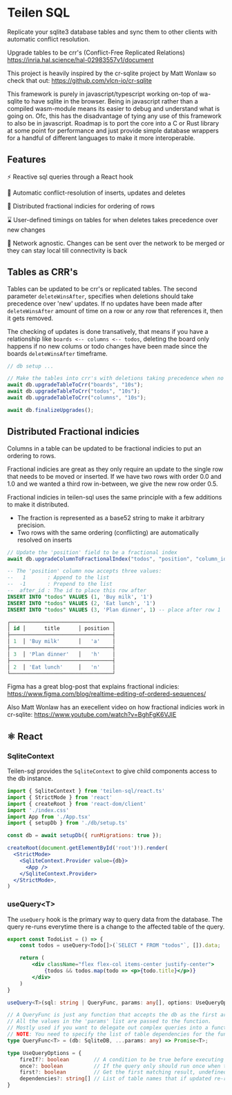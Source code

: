 # Teilen SQL

Replicate your sqlite3 database tables and sync them to other clients with automatic conflict resolution.

Upgrade tables to be crr's (Conflict-Free Replicated Relations) https://inria.hal.science/hal-02983557v1/document

This project is heavily inspired by the cr-sqlite project by Matt Wonlaw so check that out: https://github.com/vlcn-io/cr-sqlite

This framework is purely in javascript/typescript working on-top of wa-sqlite to have sqlite in the browser. Being in javascript rather than a compiled wasm-module means its easier to debug and understand what is going on. Ofc, this has the disadvantage of tying any use of this framework to also be in javascript. Roadmap is to port the core into a C or Rust library at some point for performance and just provide simple database wrappers for a handful of different languages to make it more interoperable.

## Features

⚡️ Reactive sql queries through a React hook

🚸 Automatic conflict-resolution of inserts, updates and deletes

🔀 Distributed fractional indicies for ordering of rows

⌛️ User-defined timings on tables for when deletes takes precedence over new changes

🛜 Network agnostic. Changes can be sent over the network to be merged or they can stay local till connectivity is back


## Tables as CRR's

Tables can be updated to be crr's or replicated tables. The second parameter ```deleteWinsAfter```, specifies when deletions should take precedence over 'new' updates. If no updates have been made after ```deleteWinsAfter``` amount of time on a row or any row that references it, then it gets removed.

The checking of updates is done transatively, that means if you have a relationship like ```boards <-- columns <-- todos```, deleting the board only happens if no new colums or todo changes have been made since the boards ```deleteWinsAfter``` timeframe.
```js
// db setup ...

// Make the tables into crr's with deletions taking precedence when no updates have been made after 10s.
await db.upgradeTableToCrr("boards", "10s");
await db.upgradeTableToCrr("todos", "10s");
await db.upgradeTableToCrr("columns", "10s");

await db.finalizeUpgrades();
```

## Distributed Fractional indicies
Columns in a table can be updated to be fractional indicies to put an ordering to rows.

Fractional indicies are great as they only require an update to the single row that needs to be moved or inserted. If we have two rows with order 0.0 and 1.0 and we wanted a third row in-between, we give the new row order 0.5. 

Fractional indicies in teilen-sql uses the same principle with a few additions to make it distributed.

* The fraction is represented as a base52 string to make it arbitrary precision.
* Two rows with the same ordering (conflicting) are automatically resolved on inserts

```js
// Update the 'position' field to be a fractional index
await db.upgradeColumnToFractionalIndex("todos", "position", "column_id");
```
```sql
-- The 'position' column now accepts three values:
--   1       : Append to the list
--  -1       : Prepend to the list
--  after_id : The id to place this row after 
INSERT INTO "todos" VALUES (1, 'Buy milk', '1')
INSERT INTO "todos" VALUES (2, 'Eat lunch', '1')
INSERT INTO "todos" VALUES (3, 'Plan dinner', 1) -- place after row 1

┌─────────────────────────────────┐
│ id │      title      │ position │
├─────────────────────────────────┤
│ 1  │ 'Buy milk'      │   'a'    │
├─────────────────────────────────┤
│ 3  │ 'Plan dinner'   │   'h'    │
├─────────────────────────────────┤
│ 2  │ 'Eat lunch'     │   'n'    │
└─────────────────────────────────┘
```

Figma has a great blog-post that explains fractional indicies:
https://www.figma.com/blog/realtime-editing-of-ordered-sequences/

Also Matt Wonlaw has an execellent video on how fractional indicies work in cr-sqlite:
https://www.youtube.com/watch?v=BghFgK6VJIE

## ⚛️ React


### SqliteContext
Teilen-sql provides the ```SqliteContext``` to give child components access to the db instance.
```jsx
import { SqliteContext } from 'teilen-sql/react.ts'
import { StrictMode } from 'react'
import { createRoot } from 'react-dom/client'
import './index.css'
import App from './App.tsx'
import { setupDb } from './db/setup.ts'

const db = await setupDb({ runMigrations: true });

createRoot(document.getElementById('root')!).render(
  <StrictMode>
    <SqliteContext.Provider value={db}>
      <App />
    </SqliteContext.Provider>
  </StrictMode>,
)

```

### useQuery\<T>
The ```useQuery``` hook is the primary way to query data from the database. The query re-runs everytime there is a change to the affected table of the query. 

```jsx
export const TodoList = () => {
    const todos = useQuery<Todo[]>(`SELECT * FROM "todos"`, []).data;

    return (
        <div className="flex flex-col items-center justify-center">
            {todos && todos.map(todo => <p>{todo.title}</p>)}
        </div>
    )
}
```

```ts
useQuery<T>(sql: string | QueryFunc, params: any[], options: UseQueryOptions)

// A QueryFunc is just any function that accepts the db as the first argument and returns data. 
// All the values in the 'params' list are passed to the function.
// Mostly used if you want to delegate out complex queries into a function that live elsewhere. 
// NOTE: You need to specify the list of table dependencies for the function to re-run in the query options
type QueryFunc<T> = (db: SqliteDB, ...params: any) => Promise<T>;

type UseQueryOptions = {
    fireIf?: boolean        // A condition to be true before executing
    once?: boolean          // If the query only should run once when the component mounts
    first?: boolean         // Get the first matching result, undefined if no result
    dependencies?: string[] // List of table names that if updated re-runs the query. Only needed to be specified if passed a function. Otherwise the affected table is infered from the sql query by sqlite EXPLAIN QUERY PLAN
}
```